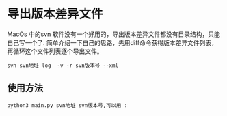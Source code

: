 # 导出版本差异文件

MacOs 中的svn 软件没有一个好用的，导出版本差异文件都没有目录结构，只能自己写一个了.
简单介绍一下自己的思路，先用diff命令获得版本差异文件列表，再循环这个文件列表逐个导出文件。

```shell script
svn svn地址 log  -v -r svn版本号 --xml
```

## 使用方法

```shell script
python3 main.py svn地址 svn版本号,可以用 :
```